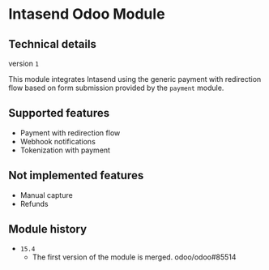 # Intasend Odoo Module

## Technical details

version `1`

This module integrates Intasend using the generic payment with redirection flow based on form
submission provided by the `payment` module.

## Supported features

- Payment with redirection flow
- Webhook notifications
- Tokenization with payment

## Not implemented features

- Manual capture
- Refunds

## Module history

- `15.4`
  - The first version of the module is merged. odoo/odoo#85514
